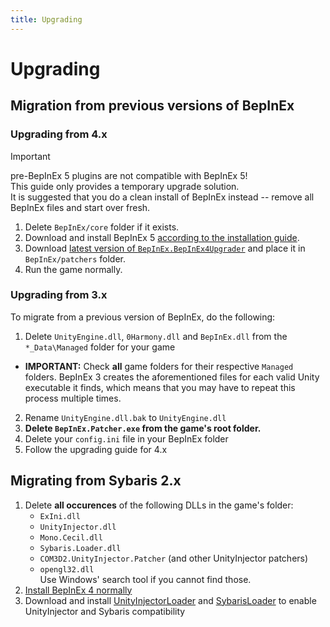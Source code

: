 ```yaml
---
title: Upgrading
---
```


# Upgrading

## Migration from previous versions of BepInEx

### Upgrading from 4.x

> [!IMPORTANT]
> pre-BepInEx 5 plugins are not compatible with BepInEx 5!  
> This guide only provides a temporary upgrade solution.  
> It is suggested that you do a clean install of BepInEx instead -- remove all BepInEx files and start over fresh.

1. Delete `BepInEx/core` folder if it exists.
2. Download and install BepInEx 5 [according to the installation guide](<xref:installation>).
3. Download [latest version of `BepInEx.BepInEx4Upgrader`](https://github.com/BepInEx/BepInEx.BepInEx4Upgrader/releases) and place it in `BepInEx/patchers` folder.
4. Run the game normally.

### Upgrading from 3.x

To migrate from a previous version of BepInEx, do the following:

1. Delete `UnityEngine.dll`, `0Harmony.dll` and `BepInEx.dll` from the `*_Data\Managed` folder for your game
  - **IMPORTANT:** Check **all** game folders for their respective `Managed` folders. BepInEx 3 creates the aforementioned files for each valid Unity executable it finds, which means that you may have to repeat this process multiple times.
2. Rename `UnityEngine.dll.bak` to `UnityEngine.dll`
3. **Delete `BepInEx.Patcher.exe` from the game's root folder.**
4. Delete your `config.ini` file in your BepInEx folder
5. Follow the upgrading guide for 4.x

## Migrating from Sybaris 2.x

1. Delete **all occurences** of the following DLLs in the game's folder:
    * `ExIni.dll`
    * `UnityInjector.dll`
    * `Mono.Cecil.dll`
    * `Sybaris.Loader.dll`
    * `COM3D2.UnityInjector.Patcher` (and other UnityInjector patchers)
    * `opengl32.dll`  
  Use Windows' search tool if you cannot find those.
2. [Install BepInEx 4 normally](<xref:installation>)
3. Download and install [UnityInjectorLoader](https://github.com/BepInEx/BepInEx.UnityInjectorLoader/releases) and [SybarisLoader](https://github.com/BepInEx/BepInEx.SybarisLoader.Patcher/releases) to enable UnityInjector and Sybaris compatibility